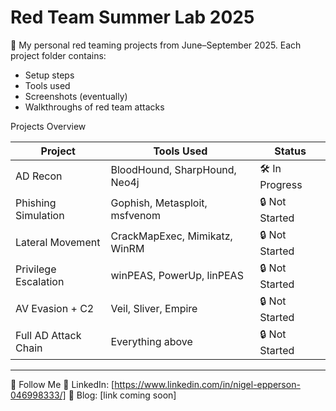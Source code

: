 # Red Team Summer Lab 2025

🔐 My personal red teaming projects from June–September 2025.
Each project folder contains:
- Setup steps
- Tools used
- Screenshots (eventually)
- Walkthroughs of red team attacks

Projects Overview

| Project                   | Tools Used                             | Status         |
|---------------------------|----------------------------------------|----------------|
| AD Recon                  | BloodHound, SharpHound, Neo4j          | 🛠 In Progress |
| Phishing Simulation       | Gophish, Metasploit, msfvenom          | 🔒 Not Started |
| Lateral Movement          | CrackMapExec, Mimikatz, WinRM          | 🔒 Not Started |
| Privilege Escalation      | winPEAS, PowerUp, linPEAS              | 🔒 Not Started |
| AV Evasion + C2           | Veil, Sliver, Empire                   | 🔒 Not Started |
| Full AD Attack Chain      | Everything above                       | 🔒 Not Started |

---

🔗 Follow Me
📌 LinkedIn: [https://www.linkedin.com/in/nigel-epperson-046998333/]
🧪 Blog: [link coming soon]
